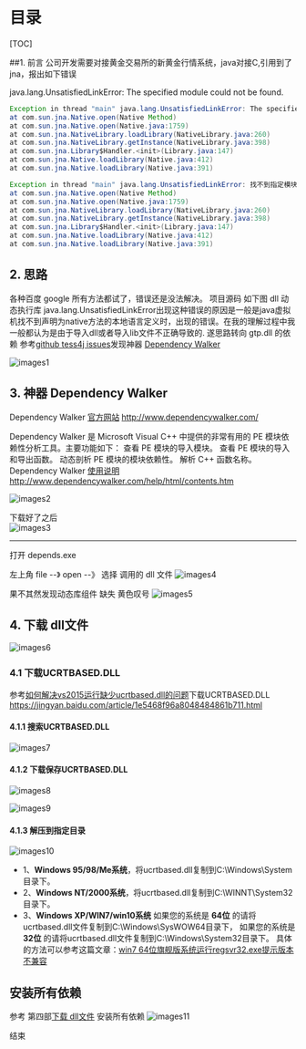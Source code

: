 # 目录
[TOC]

##1. 前言
公司开发需要对接黄金交易所的新黄金行情系统，java对接C,引用到了 jna，报出如下错误

java.lang.UnsatisfiedLinkError: The specified module could not be found.
``` java
Exception in thread "main" java.lang.UnsatisfiedLinkError: The specified module could not be found.
at com.sun.jna.Native.open(Native Method)
at com.sun.jna.Native.open(Native.java:1759)
at com.sun.jna.NativeLibrary.loadLibrary(NativeLibrary.java:260)
at com.sun.jna.NativeLibrary.getInstance(NativeLibrary.java:398)
at com.sun.jna.Library$Handler.<init>(Library.java:147)
at com.sun.jna.Native.loadLibrary(Native.java:412)
at com.sun.jna.Native.loadLibrary(Native.java:391)
```
``` java
Exception in thread "main" java.lang.UnsatisfiedLinkError: 找不到指定模块.
at com.sun.jna.Native.open(Native Method)
at com.sun.jna.Native.open(Native.java:1759)
at com.sun.jna.NativeLibrary.loadLibrary(NativeLibrary.java:260)
at com.sun.jna.NativeLibrary.getInstance(NativeLibrary.java:398)
at com.sun.jna.Library$Handler.<init>(Library.java:147)
at com.sun.jna.Native.loadLibrary(Native.java:412)
at com.sun.jna.Native.loadLibrary(Native.java:391)
```

## 2. 思路
各种百度 google 所有方法都试了，错误还是没法解决。
项目源码 如下图 dll 动态执行库
java.lang.UnsatisfiedLinkError出现这种错误的原因是一般是java虚拟机找不到声明为native方法的本地语言定义时，出现的错误。在我的理解过程中我一般都认为是由于导入dll或者导入lib文件不正确导致的.
遂思路转向 gtp.dll  的依赖 参考[github  tess4j  issues](https://github.com/nguyenq/tess4j/issues/95)发现神器       [Dependency Walker](http://www.dependencywalker.com/)

![images1][images1]



## 3. 神器 Dependency Walker

Dependency Walker [官方网站](http://www.dependencywalker.com/)  http://www.dependencywalker.com/

Dependency Walker 是 Microsoft Visual C++ 中提供的非常有用的 PE 模块依赖性分析工具。主要功能如下： 
	查看 PE 模块的导入模块。 
	查看 PE 模块的导入和导出函数。 
	动态剖析 PE 模块的模块依赖性。 
	解析 C++ 函数名称。
Dependency Walker [使用说明](http://www.dependencywalker.com/help/html/contents.htm)http://www.dependencywalker.com/help/html/contents.htm

![images2][images2]




下载好了之后  
![images3][images3]

-------------------
打开 depends.exe

左上角  file --》 open   --》 选择 调用的 dll 文件
![images4][images4]


果不其然发现动态库组件 缺失   黄色叹号
![images5][images5]

## 4. 下载 dll文件 
![images6][images6]

### 4.1 下载UCRTBASED.DLL

参考[如何解决vs2015运行缺少ucrtbased.dll的问题](https://jingyan.baidu.com/article/1e5468f96a8048484861b711.html)下载UCRTBASED.DLL
https://jingyan.baidu.com/article/1e5468f96a8048484861b711.html

#### 4.1.1 搜索UCRTBASED.DLL

![images7][images7]

#### 4.1.2 下载保存UCRTBASED.DLL

![images8][images8]

![images9][images9]

#### 4.1.3 解压到指定目录

![images10][images10]

- 1、**Windows 95/98/Me系统**，将ucrtbased.dll复制到C:\Windows\System目录下。
- 2、**Windows NT/2000系统**，将ucrtbased.dll复制到C:\WINNT\System32目录下。
- 3、**Windows XP/WIN7/win10系统**
如果您的系统是   **64位**   的请将ucrtbased.dll文件复制到C:\Windows\SysWOW64目录下，
如果您的系统是   **32位**   的请将ucrtbased.dll文件复制到C:\Windows\System32目录下。
具体的方法可以参考这篇文章：[win7 64位旗舰版系统运行regsvr32.exe提示版本不兼容](https://www.jb51.net/os/windows/182610.html)

## 安装所有依赖
参考 第四部[下载 dll文件](https://blog.csdn.net/weixin_38111667/article/details/81630290#4-%E4%B8%8B%E8%BD%BD-dll%E6%96%87%E4%BB%B6) 安装所有依赖
![images11][images11]



结束

[images1]: images/csdn_20180813154138.png
[images2]: images/csdn_20180813161354.png
[images3]: images/csdn_20180813171404.png
[images4]: images/csdn_20180813161916.png
[images5]: images/csdn_20180813162549.png
[images6]: images/csdn_20180813162955.png
[images7]: images/csdn_20180813164154.png
[images8]: images/csdn_20180813164404.png
[images9]: images/csdn_20180813164847.png
[images10]: images/csdn_20180813171110.png
[images11]: images/csdn_20180813170749.png